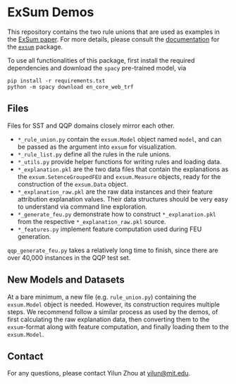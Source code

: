 
# ExSum Demos

This repository contains the two rule unions that are used as examples in the [ExSum paper](https://arxiv.org/pdf/2205.00130.pdf). For more details, please consult the [documentation](https://yilunzhou.github.io/exsum/documentation.html) for the [`exsum`](https://yilunzhou.github.io/exsum/) package. 

To use all functionalities of this package, first install the required dependencies and download the `spacy` pre-trained model, via
```
pip install -r requirements.txt
python -m spacy download en_core_web_trf
```

## Files
Files for SST and QQP domains closely mirror each other. 

* `*_rule_union.py` contain the `exsum.Model` object named `model`, and can be passed as the argument into `exsum` for visualization. 
* `*_rule_list.py` define all the rules in the rule unions. 
* `*_utils.py` provide helper functions for writing rules and loading data. 
* `*_explanation.pkl` are the two data files that contain the explanations as the `exsum.SetenceGroupedFEU` and `exsum.Measure` objects, ready for the construction of the `exsum.Data` object. 
* `*_explanation_raw.pkl` are the raw data instances and their feature attribution explanation values. Their data structures should be very easy to understand via command line exploration. 
* `*_generate_feu.py` demonstrate how to construct `*_explanation.pkl` from the respective `*_explanation_raw.pkl` source. 
* `*_features.py` implement feature computation used during FEU generation. 

`qqp_generate_feu.py` takes a relatively long time to finish, since there are over 40,000 instances in the QQP test set.

## New Models and Datasets

At a bare minimum, a new file (e.g. `rule_union.py`) containing the `exsum.Model` object is needed. However, its construction requires multiple steps. We recommend follow a similar process as used by the demos, of first calculating the raw explanation data, then converting them to the `exsum`-format along with feature computation, and finally loading them to the `exsum.Model`. 

## Contact

For any questions, please contact Yilun Zhou at yilun@mit.edu. 
